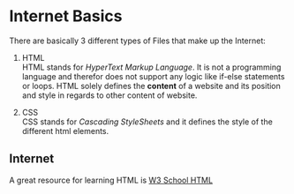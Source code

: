 # Internet Basics
There are basically 3 different types of Files that make up the Internet:  
1. HTML  
 HTML stands for _HyperText Markup Language_. It is not a programming language
 and therefor does not support any logic like if-else statements or loops. HTML solely
 defines the __content__ of a website and its position and style in regards to other 
 content of website.  
  
2. CSS  
 CSS stands for _Cascading StyleSheets_ and it defines the style of the different 
 html elements.
## Internet 
A great resource for learning HTML is [W3 School HTML](https://www.w3schools.com/html/default.asp)
